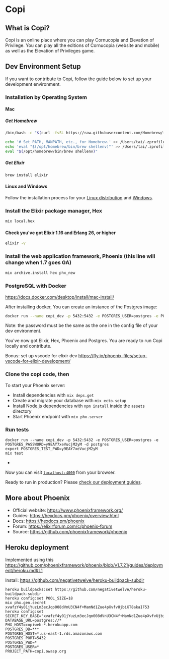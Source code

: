 # Copi

## What is Copi?

Copi is an online place where you can play Cornucopia and Elevation of Privilege. You can play all the editions of Cornucopia  (website and mobile) as well as the Elevation of Privileges game.


## Dev Environment Setup

If you want to contribute to Copi, follow the guide below to set up your development environment.

### Installation by Operating System
#### Mac

##### Get Homebrew

```bash
/bin/bash -c "$(curl -fsSL https://raw.githubusercontent.com/Homebrew/install/HEAD/install.sh)"

echo '# Set PATH, MANPATH, etc., for Homebrew.' >> /Users/tai/.zprofile
echo 'eval "$(/opt/homebrew/bin/brew shellenv)"' >> /Users/tai/.zprofile
eval "$(/opt/homebrew/bin/brew shellenv)"
```

##### Get Elixir
```bash
brew install elixir
```

#### Linux and Windows
Follow the installation process for your [Linux distribution](https://elixir-lang.org/install.html#gnulinux) and [Windows](https://elixir-lang.org/install.html#windows).

### Install the Elixir package manager, Hex
```bash
mix local.hex
```

#### Check you've got Elixir 1.16 and Erlang 26, or higher
```bash
elixir -v
```

### Install the web application framework, Phoenix (this line will change when 1.7 goes GA)
```bash
mix archive.install hex phx_new
```

### PostgreSQL with Docker
https://docs.docker.com/desktop/install/mac-install/

After installing docker, You can create an instance of the Postgres image:
```bash
docker run --name copi_dev -p 5432:5432 -e POSTGRES_USER=postgres -e POSTGRES_PASSWORD=y9EAY7xeVucjM2yM -d postgres
```
Note: the password must be the same as the one in the config file of your dev environment.

You've now got Elixir, Hex, Phoenix and Postgres. You are ready to run Copi locally and contribute.

Bonus: set up vscode for elixir dev https://fly.io/phoenix-files/setup-vscode-for-elixir-development/

### Clone the copi code, then
To start your Phoenix server:

  * Install dependencies with `mix deps.get`
  * Create and migrate your database with `mix ecto.setup`
  * Install Node.js dependencies with `npm install` inside the `assets` directory
  * Start Phoenix endpoint with `mix phx.server`

### Run tests

    docker run --name copi_dev -p 5432:5432 -e POSTGRES_USER=postgres -e POSTGRES_PASSWORD=y9EAY7xeVucjM2yM -d postgres
    export POSTGRES_TEST_PWD=y9EAY7xeVucjM2yM
    mix test
  *

Now you can visit [`localhost:4000`](http://localhost:4000) from your browser.

Ready to run in production? Please [check our deployment guides](https://hexdocs.pm/phoenix/deployment.html).

## More about Phoenix

  * Official website: https://www.phoenixframework.org/
  * Guides: https://hexdocs.pm/phoenix/overview.html
  * Docs: https://hexdocs.pm/phoenix
  * Forum: https://elixirforum.com/c/phoenix-forum
  * Source: https://github.com/phoenixframework/phoenix

## Heroku deployment

Implemented using this https://github.com/phoenixframework/phoenix/blob/v1.7.21/guides/deployment/heroku.md#L1  

Install: https://github.com/negativetwelve/heroku-buildpack-subdir

    heroku buildpacks:set https://github.com/negativetwelve/heroku-buildpack-subdir
    heroku config:set POOL_SIZE=18
    mix phx.gen.secret
    xvafzY4y01jYuzLm3ecJqo008dVnU3CN4f+MamNd1Zue4pXvfvUjbiXT8akaIF53
    heroku config:set SECRET_KEY_BASE="xvafzY4y01jYuzLm3ecJqo008dVnU3CN4f+MamNd1Zue4pXvfvUjbiXT8akaIF53"
    DATABASE_URL=postgres://*
    PHX_HOST=copiweb-*.herokuapp.com
    POSTGRES_DB=***
    POSTGRES_HOST=*.us-east-1.rds.amazonaws.com
    POSTGRES_PORT=5432
    POSTGRES_PWD=*
    POSTGRES_USER=*
    PROJECT_PATH=copi.owasp.org
    